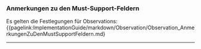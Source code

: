 ### Anmerkungen zu den Must-Support-Feldern

Es gelten die Festlegungen für Observations: {{pagelink:ImplementationGuide/markdown/Observation/Observation_AnmerkungenZuDenMustSupportFeldern.md}

---

